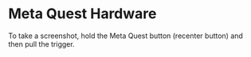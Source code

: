 # Meta Quest Hardware

To take a screenshot, hold the Meta Quest button (recenter button) and then pull the trigger.
